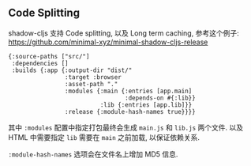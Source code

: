 
Code Splitting
----

shadow-cljs 支持 Code splitting, 以及 Long term caching, 参考这个例子:
https://github.com/minimal-xyz/minimal-shadow-cljs-release

```edn
{:source-paths ["src/"]
 :dependencies []
 :builds {:app {:output-dir "dist/"
                :target :browser
                :asset-path "."
                :modules {:main {:entries [app.main]
                                 :depends-on #{:lib}}
                          :lib {:entries [app.lib]}}
                :release {:module-hash-names true}}}}
```

其中 `:modules` 配置中指定打包最终会生成 `main.js` 和 `lib.js` 两个文件.
以及 HTML 中需要指定 `lib` 需要在 `main` 之前加载, 以保证依赖关系.

`:module-hash-names` 选项会在文件名上增加 MD5 信息.
